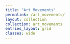 ```yaml
---
title: "Art Movements"
permalink: /art_movements/
layout: collection
collection: art_movements
entries_layout: grid
classes: wide
---
```

<!--
<div class="row">

  {% for movement in site.art_movements %}
    
    <a href="{{ movement.url | prepend: site.baseurl }}">
      <div class="col-xs-12 col-sm-6 col-md-4">
        <div class="panel panel-primary">
          <div class="panel-heading">
              {{ movement.title }}
          </div>
          <div class="panel-body">
            {{ movement.excerpt }}
          </div>
        </div>
      </div>
    </a>

  {% endfor %}

</div>

-->
